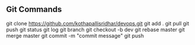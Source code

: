 ## Git Commands

git clone https://github.com/kothapallisridhar/devops.git
git add .
git pull
git push
git status
git log
git branch
git checkout -b dev
git rebase master
git merge master
git commit -m "commit message"
git push
